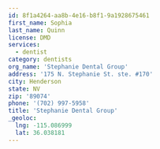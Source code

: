 ```yaml
---
id: 8f1a4264-aa8b-4e16-b8f1-9a1928675461
first_name: Sophia
last_name: Quinn
license: DMD
services:
  - dentist
category: dentists
org_name: 'Stephanie Dental Group'
address: '175 N. Stephanie St. ste. #170'
city: Henderson
state: NV
zip: '89074'
phone: '(702) 997-5958'
title: 'Stephanie Dental Group'
_geoloc:
  lng: -115.086999
  lat: 36.038181
---
```


